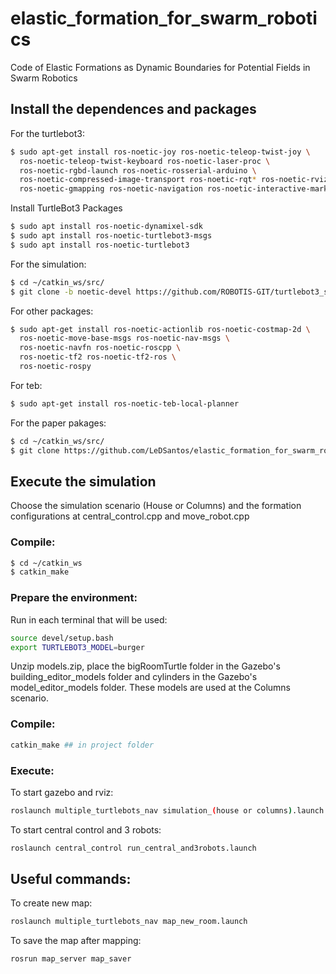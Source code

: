 # elastic_formation_for_swarm_robotics
Code of Elastic Formations as Dynamic Boundaries for Potential Fields in Swarm Robotics

## Install the dependences and packages

For the turtlebot3:

```sh
$ sudo apt-get install ros-noetic-joy ros-noetic-teleop-twist-joy \
  ros-noetic-teleop-twist-keyboard ros-noetic-laser-proc \
  ros-noetic-rgbd-launch ros-noetic-rosserial-arduino \
  ros-noetic-compressed-image-transport ros-noetic-rqt* ros-noetic-rviz \
  ros-noetic-gmapping ros-noetic-navigation ros-noetic-interactive-markers
```

Install TurtleBot3 Packages

```sh
$ sudo apt install ros-noetic-dynamixel-sdk
$ sudo apt install ros-noetic-turtlebot3-msgs
$ sudo apt install ros-noetic-turtlebot3
```

For the simulation:
```sh
$ cd ~/catkin_ws/src/
$ git clone -b noetic-devel https://github.com/ROBOTIS-GIT/turtlebot3_simulations.git
```

For other packages:
```sh
$ sudo apt-get install ros-noetic-actionlib ros-noetic-costmap-2d \
  ros-noetic-move-base-msgs ros-noetic-nav-msgs \
  ros-noetic-navfn ros-noetic-roscpp \
  ros-noetic-tf2 ros-noetic-tf2-ros \
  ros-noetic-rospy
```

For teb:
```sh
$ sudo apt-get install ros-noetic-teb-local-planner
```

For the paper pakages:
```sh
$ cd ~/catkin_ws/src/
$ git clone https://github.com/LeDSantos/elastic_formation_for_swarm_robotics.git
```

## Execute the simulation

Choose the simulation scenario (House or Columns) and the formation configurations at central_control.cpp and move_robot.cpp


### Compile:

```sh
$ cd ~/catkin_ws
$ catkin_make
```

### Prepare the environment:

Run in each terminal that will be used:
```sh
source devel/setup.bash
export TURTLEBOT3_MODEL=burger
```

Unzip models.zip, place the bigRoomTurtle folder in the Gazebo's building_editor_models folder and cylinders in the Gazebo's model_editor_models folder. These models are used at the Columns scenario.

<!-- Descompacte modelos.zip, coloque a pasta bigRoomTurtle na pasta building_editor_models do Gazebo e cylinders na pasta model_editor_models do Gazebo. Esses modelos são utilizados no cenário colunas. -->

### Compile:

```sh
catkin_make ## in project folder
```

### Execute:

To start gazebo and rviz:
```sh
roslaunch multiple_turtlebots_nav simulation_(house or columns).launch ## there are some rviz configs at src/multiple_turtlebots_nav/navigation
```
To start central control and 3 robots:
```sh
roslaunch central_control run_central_and3robots.launch
```

## Useful commands:

To create new map:
```sh
roslaunch multiple_turtlebots_nav map_new_room.launch
```
To save the map after mapping:
```sh
rosrun map_server map_saver
```
